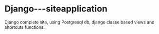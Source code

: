 # Django---siteapplication
Django complete site, using Postgresql db, django classe based views and shortcuts functions.
